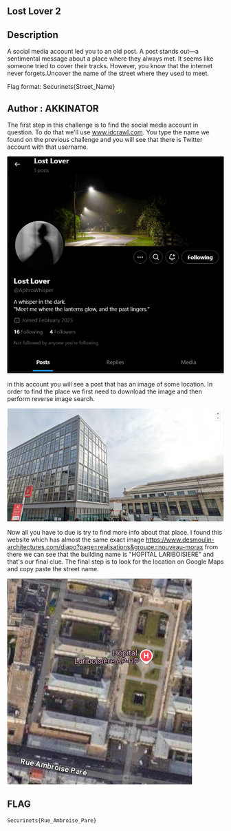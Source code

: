 ## Lost Lover 2
## Description

A social media account led you to an old post. A post stands out—a sentimental message about a place where they always met. It seems like someone tried to cover their tracks. However, you know that the internet never forgets.Uncover the name of the street where they used to meet.

Flag format: Securinets{Street_Name}

## Author : AKKINATOR

The first step in this challenge is to find the social media account in question. To do that we'll use  www.idcrawl.com.
You type the name we found on the previous challenge and you will see that there is Twitter account with that username.

![Twitter](https://github.com/Rayene9052/darkest-hour-ctf-writeups/blob/3fe50ab217fe3a9e15e33ca4b25a640133046dcb/assets/twitter.png)

in this account you will see a post that has an image of some location. In order to find the place we first need to download the image and then perform reverse image search.

![image](https://github.com/Rayene9052/darkest-hour-ctf-writeups/blob/3fe50ab217fe3a9e15e33ca4b25a640133046dcb/assets/image.jpg)

 Now all you have to due is try to find more info about that place.
 I found this website which has almost the same exact image 
 https://www.desmoulin-architectures.com/diapo?page=realisations&groupe=nouveau-morax
 from there we can see that the building name is "HOPITAL LARIBOISIERE" and that's our final clue.
 The final step is to look for the location on Google Maps and copy paste the street name.

 ![image](https://github.com/Rayene9052/darkest-hour-ctf-writeups/blob/3fe50ab217fe3a9e15e33ca4b25a640133046dcb/assets/maps.png)

## FLAG
```
Securinets{Rue_Ambroise_Pare}

```
